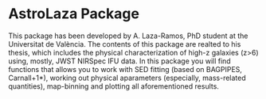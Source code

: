 # AstroLaza Package

This package has been developed by A. Laza-Ramos, PhD student at the Universitat de València.
The contents of this package are realted to his thesis, which includes the physical characterization of high-z galaxies (z>6) using, mostly, JWST NIRSpec IFU data.
In this package you will find functions that allows you to work with SED fitting (based on BAGPIPES, Carnall+1*), working out physical aparameters (especially, mass-related quantities), map-binning and plotting all aforementioned results.
	

